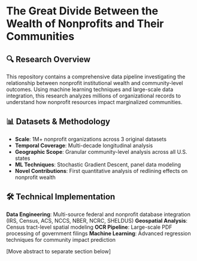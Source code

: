 # The Great Divide Between the Wealth of Nonprofits and Their Communities

## 🔍 Research Overview
This repository contains a comprehensive data pipeline investigating the relationship between nonprofit institutional wealth and community-level outcomes. Using machine learning techniques and large-scale data integration, this research analyzes millions of organizational records to understand how nonprofit resources impact marginalized communities.

## 📊 Datasets & Methodology
- **Scale**: 1M+ nonprofit organizations across 3 original datasets
- **Temporal Coverage**: Multi-decade longitudinal analysis
- **Geographic Scope**: Granular community-level analysis across all U.S. states
- **ML Techniques**: Stochastic Gradient Descent, panel data modeling
- **Novel Contributions**: First quantitative analysis of redlining effects on nonprofit wealth

## 🛠️ Technical Implementation
**Data Engineering**: Multi-source federal and nonprofit database integration (IRS, Census, ACS, NCCS, NBER, NCRC, SHELDUS)
**Geospatial Analysis**: Census tract-level spatial modeling
**OCR Pipeline**: Large-scale PDF processing of government filings
**Machine Learning**: Advanced regression techniques for community impact prediction

[Move abstract to separate section below]
